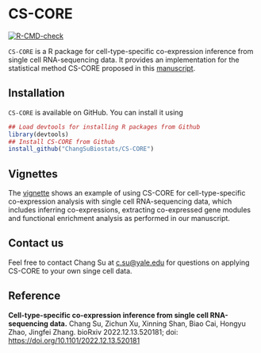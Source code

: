 # CS-CORE
[![R-CMD-check](https://github.com/ChangSuBiostats/CS-CORE/actions/workflows/R-CMD-check.yaml/badge.svg)](https://github.com/ChangSuBiostats/CS-CORE/actions/workflows/R-CMD-check.yaml)

`CS-CORE` is a R package for cell-type-specific co-expression inference from single cell RNA-sequencing data. It provides an implementation for the statistical method CS-CORE proposed in this [manuscript](https://doi.org/10.1101/2022.12.13.520181).

## Installation

`CS-CORE` is available on GitHub. You can install it using

``` r
## Load devtools for installing R packages from Github
library(devtools)
## Install CS-CORE from Github
install_github("ChangSuBiostats/CS-CORE")
```

## Vignettes

The [vignette](https://changsubiostats.github.io/CS-CORE/articles/CSCORE.html) shows an example of using CS-CORE for cell-type-specific co-expression analysis with single cell RNA-sequencing data, which includes inferring co-expressions, extracting co-expressed gene modules and functional enrichment analysis as performed in our manuscript.

## Contact us 

Feel free to contact Chang Su at <c.su@yale.edu> for questions on applying CS-CORE to your own singe cell data. 

## Reference
**Cell-type-specific co-expression inference from single cell RNA-sequencing data.**
Chang Su, Zichun Xu, Xinning Shan, Biao Cai, Hongyu Zhao, Jingfei Zhang.
bioRxiv 2022.12.13.520181; doi: https://doi.org/10.1101/2022.12.13.520181
